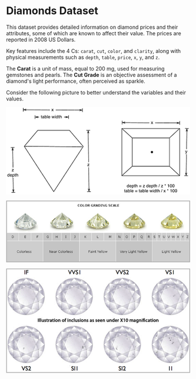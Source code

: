 # Diamonds Dataset
This dataset provides detailed information on diamond prices and their attributes, some of which are known 
to affect their value. The prices are reported in 2008 US Dollars.

Key features include the 4 Cs: `carat`, `cut`, `color`, and `clarity`, along with physical measurements 
such as `depth`, `table`, `price`, `x`, `y`, and `z`.

The **Carat** is a unit of mass, equal to 200 mg, used for measuring gemstones and pearls.
The **Cut Grade** is an objective assessment of a diamond's light performance, often perceived as sparkle.

Consider the following picture to better understand the variables and their values.

![Diamond measures](_md-images/diamonds-1.png)

![Diamond colors](_md-images/diamonds-2.png)

![Diamond clarity](_md-images/diamonds-3.png)
